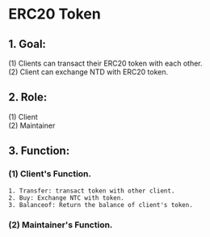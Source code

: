 # ERC20 Token
## 1. Goal: ## 
 (1) Clients can transact their ERC20 token with each other.  
 (2) Client can exchange NTD with ERC20 token. 
 ## 2. Role: ## 
  (1) Client  
  (2) Maintainer
 ## 3. Function: ## 
  ### (1) Client's Function. ###  
    1. Transfer: transact token with other client.
    2. Buy: Exchange NTC with token.
    3. Balanceof: Return the balance of client's token.
  ### (2) Maintainer's Function. ###   
